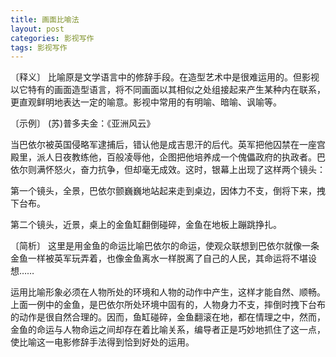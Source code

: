 ```yaml
---
title: 画面比喻法
layout: post
categories: 影视写作
tags: 影视写作
---
```


〔释义〕 比喻原是文学语言中的修辞手段。在造型艺术中是很难运用的。但影视以它特有的画面造型语言，将不同画面以其相似之处组接起来产生某种内在联系，更直观鲜明地表达一定的喻意。影视中常用的有明喻、暗喻、讽喻等。

〔示例〕 (苏)普多夫金：《亚洲风云》

当巴依尔被英国侵略军逮捕后，错认他是成吉思汗的后代。英军把他囚禁在一座宫殿里，派人日夜教练他，百般凌辱他，企图把他培养成一个傀儡政府的执政者。巴依尔则满怀怒火，奋力抗争，但却毫无成效。这时，银幕上出现了这样两个镜头：

第一个镜头，全景，巴依尔颤巍巍地站起来走到桌边，因体力不支，倒将下来，拽下台布。

第二个镜头，近景，桌上的金鱼缸翻倒碰碎，金鱼在地板上蹦跳挣扎。

〔简析〕 这里是用金鱼的命运比喻巴依尔的命运，使观众联想到巴依尔就像一条金鱼一样被英军玩弄着，也像金鱼离水一样脱离了自己的人民，其命运将不堪设想……

运用比喻形象必须在人物所处的环境和人物的动作中产生，这样才能自然、顺畅。上面一例中的金鱼，是巴依尔所处环境中固有的，人物身力不支，摔倒时拽下台布的动作是很自然合理的。因而，鱼缸碰碎，金鱼翻滚在地，都在情理之中，然而，金鱼的命运与人物命运之间却存在着比喻关系，编导者正是巧妙地抓住了这一点，使比喻这一电影修辞手法得到恰到好处的运用。 